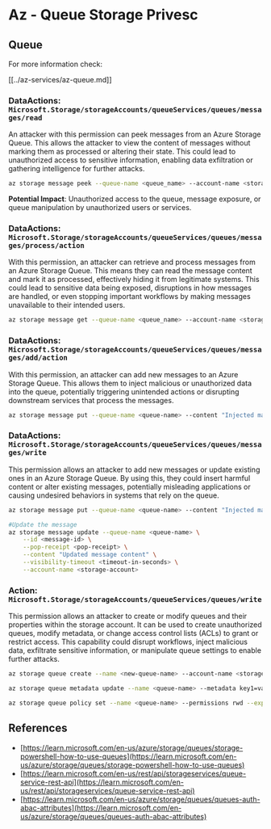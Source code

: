 # Az - Queue Storage Privesc

## Queue

For more information check:

[[../az-services/az-queue.md]]

### DataActions: `Microsoft.Storage/storageAccounts/queueServices/queues/messages/read`

An attacker with this permission can peek messages from an Azure Storage Queue. This allows the attacker to view the content of messages without marking them as processed or altering their state. This could lead to unauthorized access to sensitive information, enabling data exfiltration or gathering intelligence for further attacks.

```bash
az storage message peek --queue-name <queue_name> --account-name <storage_account>
```

**Potential Impact**: Unauthorized access to the queue, message exposure, or queue manipulation by unauthorized users or services.

### DataActions: `Microsoft.Storage/storageAccounts/queueServices/queues/messages/process/action`

With this permission, an attacker can retrieve and process messages from an Azure Storage Queue. This means they can read the message content and mark it as processed, effectively hiding it from legitimate systems. This could lead to sensitive data being exposed, disruptions in how messages are handled, or even stopping important workflows by making messages unavailable to their intended users.

```bash
az storage message get --queue-name <queue_name> --account-name <storage_account>
```

### DataActions: `Microsoft.Storage/storageAccounts/queueServices/queues/messages/add/action`

With this permission, an attacker can add new messages to an Azure Storage Queue. This allows them to inject malicious or unauthorized data into the queue, potentially triggering unintended actions or disrupting downstream services that process the messages.

```bash
az storage message put --queue-name <queue-name> --content "Injected malicious message" --account-name <storage-account>
```

### DataActions: `Microsoft.Storage/storageAccounts/queueServices/queues/messages/write`

This permission allows an attacker to add new messages or update existing ones in an Azure Storage Queue. By using this, they could insert harmful content or alter existing messages, potentially misleading applications or causing undesired behaviors in systems that rely on the queue.

```bash
az storage message put --queue-name <queue-name> --content "Injected malicious message" --account-name <storage-account>

#Update the message
az storage message update --queue-name <queue-name> \
    --id <message-id> \
    --pop-receipt <pop-receipt> \
    --content "Updated message content" \
    --visibility-timeout <timeout-in-seconds> \
    --account-name <storage-account>
```

### Action: `Microsoft.Storage/storageAccounts/queueServices/queues/write`

This permission allows an attacker to create or modify queues and their properties within the storage account. It can be used to create unauthorized queues, modify metadata, or change access control lists (ACLs) to grant or restrict access. This capability could disrupt workflows, inject malicious data, exfiltrate sensitive information, or manipulate queue settings to enable further attacks.

```bash
az storage queue create --name <new-queue-name> --account-name <storage-account>

az storage queue metadata update --name <queue-name> --metadata key1=value1 key2=value2 --account-name <storage-account>

az storage queue policy set --name <queue-name> --permissions rwd --expiry 2024-12-31T23:59:59Z --account-name <storage-account>
```

## References

- [https://learn.microsoft.com/en-us/azure/storage/queues/storage-powershell-how-to-use-queues](https://learn.microsoft.com/en-us/azure/storage/queues/storage-powershell-how-to-use-queues)
- [https://learn.microsoft.com/en-us/rest/api/storageservices/queue-service-rest-api](https://learn.microsoft.com/en-us/rest/api/storageservices/queue-service-rest-api)
- [https://learn.microsoft.com/en-us/azure/storage/queues/queues-auth-abac-attributes](https://learn.microsoft.com/en-us/azure/storage/queues/queues-auth-abac-attributes)

